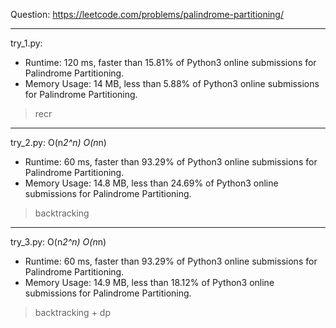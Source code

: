 Question: https://leetcode.com/problems/palindrome-partitioning/

---

try_1.py:
* Runtime: 120 ms, faster than 15.81% of Python3 online submissions for Palindrome Partitioning.
* Memory Usage: 14 MB, less than 5.88% of Python3 online submissions for Palindrome Partitioning.

> recr

---

try_2.py: O(n*2^n) O(n*n)
* Runtime: 60 ms, faster than 93.29% of Python3 online submissions for Palindrome Partitioning.
* Memory Usage: 14.8 MB, less than 24.69% of Python3 online submissions for Palindrome Partitioning.

> backtracking

---

try_3.py: O(n*2^n) O(n*n)
* Runtime: 60 ms, faster than 93.29% of Python3 online submissions for Palindrome Partitioning.
* Memory Usage: 14.9 MB, less than 18.12% of Python3 online submissions for Palindrome Partitioning.

> backtracking + dp
